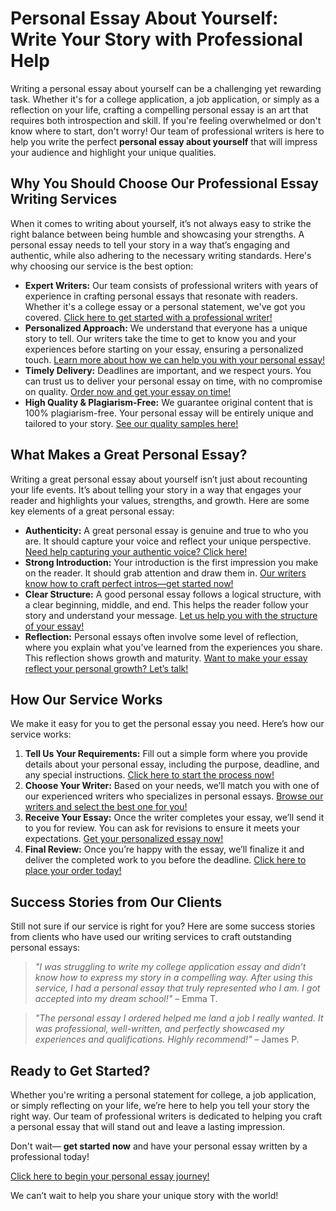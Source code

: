 # Personal Essay About Yourself: Write Your Story with Professional Help

Writing a personal essay about yourself can be a challenging yet rewarding task. Whether it's for a college application, a job application, or simply as a reflection on your life, crafting a compelling personal essay is an art that requires both introspection and skill. If you're feeling overwhelmed or don't know where to start, don't worry! Our team of professional writers is here to help you write the perfect **personal essay about yourself** that will impress your audience and highlight your unique qualities.

## Why You Should Choose Our Professional Essay Writing Services

When it comes to writing about yourself, it’s not always easy to strike the right balance between being humble and showcasing your strengths. A personal essay needs to tell your story in a way that’s engaging and authentic, while also adhering to the necessary writing standards. Here's why choosing our service is the best option:

- **Expert Writers:** Our team consists of professional writers with years of experience in crafting personal essays that resonate with readers. Whether it's a college essay or a personal statement, we've got you covered. [Click here to get started with a professional writer!](https://tinyurl.com/topessay?keyword=personal+essay+about+yourself)
- **Personalized Approach:** We understand that everyone has a unique story to tell. Our writers take the time to get to know you and your experiences before starting on your essay, ensuring a personalized touch. [Learn more about how we can help you with your personal essay!](https://tinyurl.com/topessay?keyword=personal+essay+about+yourself)
- **Timely Delivery:** Deadlines are important, and we respect yours. You can trust us to deliver your personal essay on time, with no compromise on quality. [Order now and get your essay on time!](https://tinyurl.com/topessay?keyword=personal+essay+about+yourself)
- **High Quality & Plagiarism-Free:** We guarantee original content that is 100% plagiarism-free. Your personal essay will be entirely unique and tailored to your story. [See our quality samples here!](https://tinyurl.com/topessay?keyword=personal+essay+about+yourself)

## What Makes a Great Personal Essay?

Writing a great personal essay about yourself isn’t just about recounting your life events. It’s about telling your story in a way that engages your reader and highlights your values, strengths, and growth. Here are some key elements of a great personal essay:

- **Authenticity:** A great personal essay is genuine and true to who you are. It should capture your voice and reflect your unique perspective. [Need help capturing your authentic voice? Click here!](https://tinyurl.com/topessay?keyword=personal+essay+about+yourself)
- **Strong Introduction:** Your introduction is the first impression you make on the reader. It should grab attention and draw them in. [Our writers know how to craft perfect intros—get started now!](https://tinyurl.com/topessay?keyword=personal+essay+about+yourself)
- **Clear Structure:** A good personal essay follows a logical structure, with a clear beginning, middle, and end. This helps the reader follow your story and understand your message. [Let us help you with the structure of your essay!](https://tinyurl.com/topessay?keyword=personal+essay+about+yourself)
- **Reflection:** Personal essays often involve some level of reflection, where you explain what you’ve learned from the experiences you share. This reflection shows growth and maturity. [Want to make your essay reflect your personal growth? Let’s talk!](https://tinyurl.com/topessay?keyword=personal+essay+about+yourself)

## How Our Service Works

We make it easy for you to get the personal essay you need. Here’s how our service works:

1. **Tell Us Your Requirements:** Fill out a simple form where you provide details about your personal essay, including the purpose, deadline, and any special instructions. [Click here to start the process now!](https://tinyurl.com/topessay?keyword=personal+essay+about+yourself)
2. **Choose Your Writer:** Based on your needs, we’ll match you with one of our experienced writers who specializes in personal essays. [Browse our writers and select the best one for you!](https://tinyurl.com/topessay?keyword=personal+essay+about+yourself)
3. **Receive Your Essay:** Once the writer completes your essay, we’ll send it to you for review. You can ask for revisions to ensure it meets your expectations. [Get your personalized essay now!](https://tinyurl.com/topessay?keyword=personal+essay+about+yourself)
4. **Final Review:** Once you’re happy with the essay, we’ll finalize it and deliver the completed work to you before the deadline. [Click here to place your order today!](https://tinyurl.com/topessay?keyword=personal+essay+about+yourself)

## Success Stories from Our Clients

Still not sure if our service is right for you? Here are some success stories from clients who have used our writing services to craft outstanding personal essays:

> _"I was struggling to write my college application essay and didn’t know how to express my story in a compelling way. After using this service, I had a personal essay that truly represented who I am. I got accepted into my dream school!"_ – Emma T.

> _"The personal essay I ordered helped me land a job I really wanted. It was professional, well-written, and perfectly showcased my experiences and qualifications. Highly recommend!"_ – James P.

## Ready to Get Started?

Whether you're writing a personal statement for college, a job application, or simply reflecting on your life, we’re here to help you tell your story the right way. Our team of professional writers is dedicated to helping you craft a personal essay that will stand out and leave a lasting impression.

Don't wait— **get started now** and have your personal essay written by a professional today!

[Click here to begin your personal essay journey!](https://tinyurl.com/topessay?keyword=personal+essay+about+yourself)

We can’t wait to help you share your unique story with the world!
